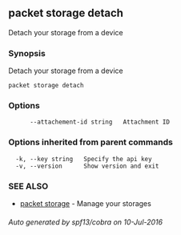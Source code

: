 ## packet storage detach

Detach your storage from a device

### Synopsis


Detach your storage from a device

```
packet storage detach
```

### Options

```
      --attachement-id string   Attachment ID
```

### Options inherited from parent commands

```
  -k, --key string   Specify the api key
  -v, --version      Show version and exit
```

### SEE ALSO
* [packet storage](packet_storage.md)	 - Manage your storages

###### Auto generated by spf13/cobra on 10-Jul-2016

